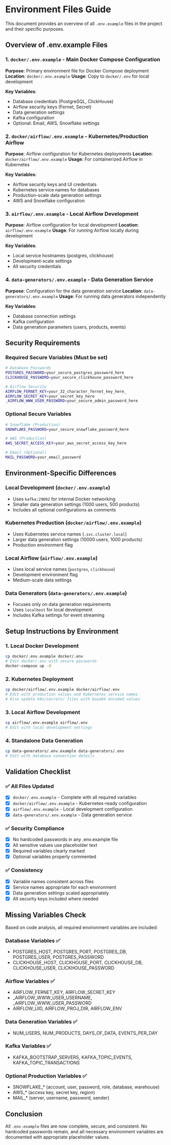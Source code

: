 # Environment Files Guide

This document provides an overview of all `.env.example` files in the project and their specific purposes.

## Overview of .env.example Files

### 1. `docker/.env.example` - Main Docker Compose Configuration
**Purpose**: Primary environment file for Docker Compose deployment
**Location**: `docker/.env.example`
**Usage**: Copy to `docker/.env` for local development

**Key Variables**:
- Database credentials (PostgreSQL, ClickHouse)
- Airflow security keys (Fernet, Secret)
- Data generation settings
- Kafka configuration
- Optional: Email, AWS, Snowflake settings

### 2. `docker/airflow/.env.example` - Kubernetes/Production Airflow
**Purpose**: Airflow configuration for Kubernetes deployments
**Location**: `docker/airflow/.env.example`
**Usage**: For containerized Airflow in Kubernetes

**Key Variables**:
- Airflow security keys and UI credentials
- Kubernetes service names for databases
- Production-scale data generation settings
- AWS and Snowflake configuration

### 3. `airflow/.env.example` - Local Airflow Development
**Purpose**: Airflow configuration for local development
**Location**: `airflow/.env.example`
**Usage**: For running Airflow locally during development

**Key Variables**:
- Local service hostnames (postgres, clickhouse)
- Development-scale settings
- All security credentials

### 4. `data-generators/.env.example` - Data Generation Service
**Purpose**: Configuration for the data generation service
**Location**: `data-generators/.env.example`
**Usage**: For running data generators independently

**Key Variables**:
- Database connection settings
- Kafka configuration
- Data generation parameters (users, products, events)

## Security Requirements

### Required Secure Variables (Must be set)
```bash
# Database Passwords
POSTGRES_PASSWORD=your_secure_postgres_password_here
CLICKHOUSE_PASSWORD=your_secure_clickhouse_password_here

# Airflow Security
AIRFLOW_FERNET_KEY=your_32_character_fernet_key_here_
AIRFLOW_SECRET_KEY=your_secret_key_here
_AIRFLOW_WWW_USER_PASSWORD=your_secure_admin_password_here
```

### Optional Secure Variables
```bash
# Snowflake (Production)
SNOWFLAKE_PASSWORD=your_secure_snowflake_password_here

# AWS (Production)
AWS_SECRET_ACCESS_KEY=your_aws_secret_access_key_here

# Email (Optional)
MAIL_PASSWORD=your_email_password
```

## Environment-Specific Differences

### Local Development (`docker/.env.example`)
- Uses `kafka:29092` for internal Docker networking
- Smaller data generation settings (1000 users, 500 products)
- Includes all optional configurations as comments

### Kubernetes Production (`docker/airflow/.env.example`)
- Uses Kubernetes service names (`.svc.cluster.local`)
- Larger data generation settings (10000 users, 1000 products)
- Production environment flag

### Local Airflow (`airflow/.env.example`)
- Uses local service names (`postgres`, `clickhouse`)
- Development environment flag
- Medium-scale data settings

### Data Generators (`data-generators/.env.example`)
- Focuses only on data generation requirements
- Uses `localhost` for local development
- Includes Kafka settings for event streaming

## Setup Instructions by Environment

### 1. Local Docker Development
```bash
cp docker/.env.example docker/.env
# Edit docker/.env with secure passwords
docker-compose up -d
```

### 2. Kubernetes Deployment
```bash
cp docker/airflow/.env.example docker/airflow/.env
# Edit with production values and Kubernetes service names
# Also update k8s/secrets/ files with base64 encoded values
```

### 3. Local Airflow Development
```bash
cp airflow/.env.example airflow/.env
# Edit with local development settings
```

### 4. Standalone Data Generation
```bash
cp data-generators/.env.example data-generators/.env
# Edit with database connection details
```

## Validation Checklist

### ✅ All Files Updated
- [x] `docker/.env.example` - Complete with all required variables
- [x] `docker/airflow/.env.example` - Kubernetes-ready configuration
- [x] `airflow/.env.example` - Local development configuration
- [x] `data-generators/.env.example` - Data generation service

### ✅ Security Compliance
- [x] No hardcoded passwords in any .env.example file
- [x] All sensitive values use placeholder text
- [x] Required variables clearly marked
- [x] Optional variables properly commented

### ✅ Consistency
- [x] Variable names consistent across files
- [x] Service names appropriate for each environment
- [x] Data generation settings scaled appropriately
- [x] All security keys included where needed

## Missing Variables Check

Based on code analysis, all required environment variables are included:

### Database Variables ✅
- POSTGRES_HOST, POSTGRES_PORT, POSTGRES_DB, POSTGRES_USER, POSTGRES_PASSWORD
- CLICKHOUSE_HOST, CLICKHOUSE_PORT, CLICKHOUSE_DB, CLICKHOUSE_USER, CLICKHOUSE_PASSWORD

### Airflow Variables ✅
- AIRFLOW_FERNET_KEY, AIRFLOW_SECRET_KEY
- _AIRFLOW_WWW_USER_USERNAME, _AIRFLOW_WWW_USER_PASSWORD
- AIRFLOW_UID, AIRFLOW_PROJ_DIR, AIRFLOW_ENV

### Data Generation Variables ✅
- NUM_USERS, NUM_PRODUCTS, DAYS_OF_DATA, EVENTS_PER_DAY

### Kafka Variables ✅
- KAFKA_BOOTSTRAP_SERVERS, KAFKA_TOPIC_EVENTS, KAFKA_TOPIC_TRANSACTIONS

### Optional Production Variables ✅
- SNOWFLAKE_* (account, user, password, role, database, warehouse)
- AWS_* (access key, secret key, region)
- MAIL_* (server, username, password, sender)

## Conclusion

All `.env.example` files are now complete, secure, and consistent. No hardcoded passwords remain, and all necessary environment variables are documented with appropriate placeholder values.